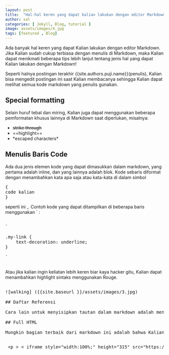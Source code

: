 ```yaml
---
layout: post
title:  "Hal-hal keren yang dapat kalian lakukan dengan editor Markdown"
author: sal
categories: [ Jekyll, Blog, tutorial ]
image: assets/images/4.jpg
tags: [featured , Blog]
---
```


Ada banyak hal keren yang dapat Kalian lakukan dengan editor Markdown. Jika Kalian sudah cukup terbiasa dengan menulis di Markdown, maka Kalian dapat menikmati beberapa tips lebih lanjut tentang jenis hal yang dapat Kalian lakukan dengan Markdown!

Seperti halnya postingan terakhir {{site.authors.puji.name}}(penulis), Kalian bisa mengedit postingan ini saat Kalian membacanya sehingga Kalian dapat melihat semua kode markdown yang penulis gunakan.


## Special formatting

Selain huruf tebal dan miring, Kalian juga dapat menggunakan beberapa pemformatan khusus lainnya di Markdown saat diperlukan, misalnya:

+ ~~strike through~~
+ ==highlight==
+ \*escaped characters\*


## Menulis Baris Code

Ada dua jenis elemen kode yang dapat dimasukkan dalam markdown, yang pertama adalah inline, dan yang lainnya adalah blok. Kode sebaris diformat dengan menambahkan kata apa saja atau kata-kata di dalam simbol

<pre>
&#123;
code kalian
&#125;
</pre>

seperti ini ,. Contoh kode yang dapat ditampilkan di beberapa baris menggunakan &#180; :

<pre>

&#96;

.my-link &#123;
    text-decoration: underline;
&#125;

&#96;

</pre>

Atau jika kalian ingin keliatan lebih keren biar kaya hacker gitu, Kalian dapat menambahkan highlight sintaks menggunakan Rouge.

<pre>

&#33;&#91;walking&#93; &#40;&#123;&#123;site.baseurl &#125;&#125;/assets/images/3.jpg&#41;

## Daftar Referensi

Cara lain untuk menyisipkan tautan dalam markdown adalah menggunakan daftar referensi. Kalian mungkin ingin menggunakan gaya link seperti berikut untuk mengutip bahan referensi dari Wikipedia. Semua link tercantum di akhir dokumen, sehingga Kalian dapat mempertahankan pemisahan penuh antara konten dan sumber atau rujukannya.

## Full HTML

Mungkin bagian terbaik dari markdown ini adalah bahwa Kalian tidak dinatasi hanya pada markdown saja. Kalian dapat menulis HTML langsung di editor Markdown dan itu hanya akan berfungsi seperti HTML biasanya. Tanpa batas! Berikut adalah kode link YouTube standar sebagai contoh:

<pre>
 &lt;p &gt; &lt; iframe style="width:100%;" height="315" src="https://www.youtube.com/embed/Cniqsc9QfDo?rel=0&amp;showinfo=0" frameborder="0" allowfullscreen &gt; &lt;&#47;iframe &gt; &lt;&#47;p&gt;
</pre>